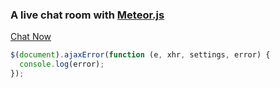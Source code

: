 ### A live chat room with [Meteor.js](https://www.meteor.com/)

[Chat Now](http://bibi.ming.today/)

```javascript
$(document).ajaxError(function (e, xhr, settings, error) {
  console.log(error);
});
```
